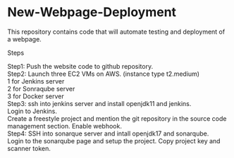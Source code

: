 # New-Webpage-Deployment
<p> This repository contains code that will automate testing and deployment of a webpage. </p>
<p>Steps</p>
<p>
Step1: Push the website code to github repository.
<br>
Step2: Launch three EC2 VMs on AWS. (instance type t2.medium)
<br>1 for Jenkins server <br>2 for Sonraqube server <br>3 for Docker server 
<br>
Step3: ssh into jenkins server and install openjdk11 and jenkins.<br>Login to Jenkins.<br>Create a freestyle project and mention the git repository in the source code management section. Enable webhook.
<br>
Step4: SSH into sonarque server and intall openjdk17 and sonarqube.<br>Login to the sonarqube page and setup the project. Copy project key and scanner token.
<br>
</p>
